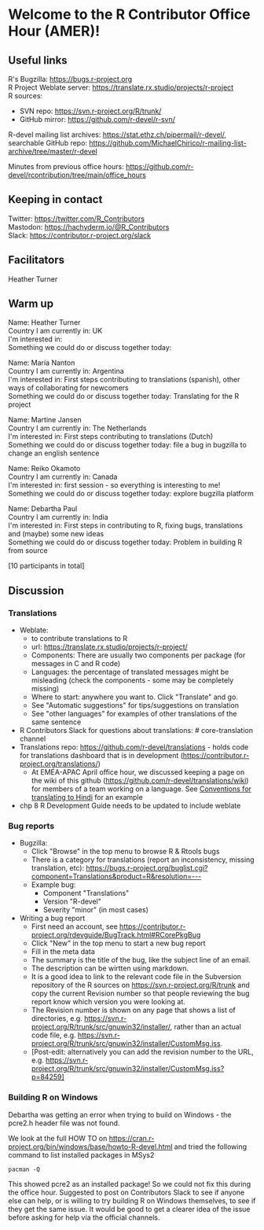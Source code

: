 # Welcome to the R Contributor Office Hour (AMER)!

## Useful links

R's Bugzilla: https://bugs.r-project.org  
R Project Weblate server: https://translate.rx.studio/projects/r-project  
R sources: 
  - SVN repo: https://svn.r-project.org/R/trunk/
  - GitHub mirror: https://github.com/r-devel/r-svn/
  
R-devel mailing list archives: https://stat.ethz.ch/pipermail/r-devel/, searchable GitHub repo: https://github.com/MichaelChirico/r-mailing-list-archive/tree/master/r-devel  

Minutes from previous office hours: https://github.com/r-devel/rcontribution/tree/main/office_hours
  
## Keeping in contact

Twitter: https://twitter.com/R_Contributors  
Mastodon: https://hachyderm.io/@R_Contributors  
Slack: https://contributor.r-project.org/slack  

## Facilitators

Heather Turner 

## Warm up 

Name: Heather Turner  
Country I am currently in: UK  
I'm interested in:   
Something we could do or discuss together today:  
     
Name: María Nanton  
Country I am currently in:  Argentina  
I'm interested in: First steps contributing to translations (spanish), other ways of collaborating for newcomers  
Something we could do or discuss together today: Translating for the R project  
     
Name: Martine Jansen  
Country I am currently in: The Netherlands  
I'm interested in: First steps contributing to translations (Dutch)  
Something we could do or discuss together today: file a bug in bugzilla to change an english sentence  

Name: Reiko Okamoto  
Country I am currently in: Canada  
I'm interested in: first session - so everything is interesting to me!  
Something we could do or discuss together today: explore bugzilla platform  
     
Name: Debartha Paul  
Country I am currently in: India  
I'm interested in: First steps in contributing to R, fixing bugs, translations and (maybe) some new ideas  
Something we could do or discuss together today: Problem in building R from source  

[10 participants in total]

## Discussion

### Translations

- Weblate: 
    -  to contribute translations to R
    -  url: https://translate.rx.studio/projects/r-project/
    - Components: There are usually two components per package (for messages in C and R code)
    - Languages: the percentage of translated messages might be misleading (check the components - some may be completely missing)
    - Where to start: anywhere you want to. Click "Translate" and go.
    - See "Automatic suggestions" for tips/suggestions on translation
    - See "other languages" for examples of other translations of the same sentence
- R Contributors Slack for questions about translations: # core-translation channel
- Translations repo: https://github.com/r-devel/translations - holds code for translations dashboard that is in development (https://contributor.r-project.org/translations/)
    - At EMEA-APAC April office hour, we discussed keeping a page on the wiki of this github (https://github.com/r-devel/translations/wiki) for members of a team working on a language. See [Conventions for translating to Hindi](https://github.com/r-devel/translations/wiki/Conventions-for-translating-to-Hindi) for an example
- chp 8 R Development Guide needs to be updated to include weblate

### Bug reports

- Bugzilla:
   - Click "Browse" in the top menu to browse R & Rtools bugs
   - There is a category for translations (report an inconsistency, missing translation, etc): https://bugs.r-project.org/buglist.cgi?component=Translations&product=R&resolution=---
   - Example bug: 
       - Component "Translations"
       - Version "R-devel"
       - Severity "minor" (in most cases)
- Writing a bug report
    -  First need an account, see https://contributor.r-project.org/rdevguide/BugTrack.html#RCorePkgBug 
    -  Click "New" in the top menu to start a new bug report
    -  Fill in the meta data
    -  The summary is the title of the bug, like the subject line of an email.
    -  The description can be wirtten using markdown.
    -  It is a good idea to link to the relevant code file in the Subversion repository of the R sources on https://svn.r-project.org/R/trunk and copy the current Revision number so that people reviewing the bug report know which version you were looking at. 
    -  The Revision number is shown on any page that shows a list of directories, e.g. https://svn.r-project.org/R/trunk/src/gnuwin32/installer/, rather than an actual code file, e.g. https://svn.r-project.org/R/trunk/src/gnuwin32/installer/CustomMsg.iss.
    -  [Post-edit: alternatively you can add the revision number to the URL, e.g. https://svn.r-project.org/R/trunk/src/gnuwin32/installer/CustomMsg.iss?p=84259]


### Building R on Windows

Debartha was getting an error when trying to build on Windows - the pcre2.h header file was not found.

We look at the full HOW TO on https://cran.r-project.org/bin/windows/base/howto-R-devel.html and tried the following command to list installed packages in MSys2

```
pacman -Q
```
This showed pcre2 as an installed package! So we could not fix this during the office hour. Suggested to post on Contributors Slack to see if anyone else can help, or is willing to try building R on Windows themselves, to see if they get the same issue. 
It would be good to get a clearer idea of the issue before asking for help via the official channels.



